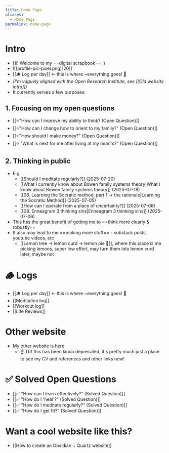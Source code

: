```yaml
---
title: Home Page
aliases:
  - Home Page
permalink: home-page
---
```

# Intro
- Hi! Welcome to my ==digital scrapbook== :) 
-  ![[profile-pic-pixel.png|120]]
- [[🪵 Log per day]] ← <span class="text-red">this is where ~everything goes!</span> 🚨
- *(I'm vaguely aligned with the Open Research Institute, see [[Old website intro]])*
- It currently serves a few purposes:
## 1. Focusing on my open questions
- [[⭐️"How can I improve my ability to think? (Open Question)]]
- [[⭐️"How can I change how to orient to my family?" (Open Question)]]
- [[⭐️"How should I make money?" (Open Question)]]
- [[⭐️ "What is next for me after living at my mum's?" (Open Question)]]
## 2. Thinking in public
- E.g. 
	- [[Should I meditate regularly?]] (2025-07-20)
	- [[What I currently know about Bowen family systems theory|What I know about Bowen family systems theory]] (2025-07-18)
	- [[06. Learning the Socratic method, part 1 → the rationale|Learning the Socratic Method]] (2025-07-05)
	- [[How can I operate from a place of uncertainty?]] (2025-07-08)
	- [[08. Enneagram 3 thinking sins|Enneagram 3 thinking sins]] (2025-07-06)
- This has the great benefit of getting me to ==think more clearly & robustly==
- It also may lead to me ==making more stuff== - substack posts, youtube videos, etc
	- [[Lemon tree → lemon curd → lemon pie 🍋]], where this place is me picking lemons, super low effort, may turn them into lemon curd later, maybe not
# 🪵 Logs
- [[🪵 Log per day]] ← <span class="text-red">this is where ~everything goes!</span> 🚨
- [[Meditation log]]
- [[Workout log]]
- [[Life Reviews]]
# Other website
- My other website is [here](https://www.alexislearning.me/)
	- ☝️ Tbf this has been kinda deprecated, it's pretty much just a place to see my <span class="text-green">CV and references and other links</span> now!
# ✅ Solved Open Questions
- [[✅ "How can I learn effectively?" (Solved Question)]]
- [[✅ "How do I 'heal'?" (Solved Question)]]
- [[✅ "How do I meditate regularly?" (Solved Question)]]
- [[✅ "How do I get fit?" (Solved Question)]]
# Want a cool website like this?
- [[How to create an Obsidian + Quartz website]]
